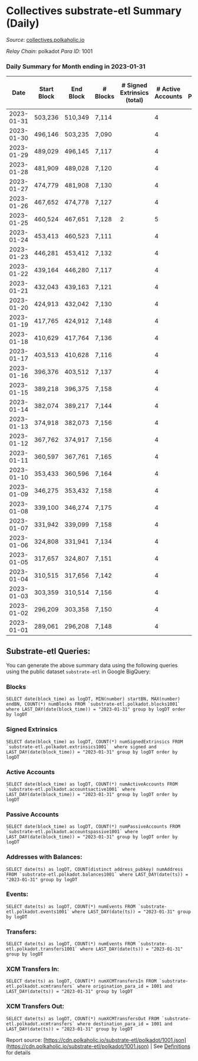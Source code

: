 # Collectives substrate-etl Summary (Daily)

_Source_: [collectives.polkaholic.io](https://collectives.polkaholic.io)

*Relay Chain*: polkadot
*Para ID*: 1001



### Daily Summary for Month ending in 2023-01-31


| Date | Start Block | End Block | # Blocks | # Signed Extrinsics (total) | # Active Accounts | # Passive | # New | # Addresses with Balances | # Events | # Transfers | # XCM Transfers In | # XCM Transfers Out | Issues | 
| ---- | ----------- | --------- | -------- | --------------------------- | ----------------- | --------- | ----- | ------------------------- | -------- | ----------- | ------------------ | ------------------- | ------ |
| 2023-01-31 | 503,236 | 510,349 | 7,114 |  | 4 |  |  | 18 | 14,232 |   |   |   |  |
| 2023-01-30 | 496,146 | 503,235 | 7,090 |  | 4 |  | 18 | 18 | 14,184 |   |   |   |  |
| 2023-01-29 | 489,029 | 496,145 | 7,117 |  | 4 |  |  | 18 | 14,238 |   |   |   |  |
| 2023-01-28 | 481,909 | 489,028 | 7,120 |  | 4 |  |  | 18 | 14,244 |   |   |   |  |
| 2023-01-27 | 474,779 | 481,908 | 7,130 |  | 4 |  |  | 18 | 14,264 |   |   |   |  |
| 2023-01-26 | 467,652 | 474,778 | 7,127 |  | 4 |  |  | 18 | 14,258 |   |   |   |  |
| 2023-01-25 | 460,524 | 467,651 | 7,128 | 2 | 5 |  |  | 18 | 14,262 |   |   |   |  |
| 2023-01-24 | 453,413 | 460,523 | 7,111 |  | 4 |  |  | 17 | 14,226 |   |   |   |  |
| 2023-01-23 | 446,281 | 453,412 | 7,132 |  | 4 |  |  | 17 | 14,268 |   |   |   |  |
| 2023-01-22 | 439,164 | 446,280 | 7,117 |  | 4 |  |  | 17 | 14,238 |   |   |   |  |
| 2023-01-21 | 432,043 | 439,163 | 7,121 |  | 4 |  |  | 17 | 14,245 |   |   |   |  |
| 2023-01-20 | 424,913 | 432,042 | 7,130 |  | 4 |  |  | 17 | 14,264 |   |   |   |  |
| 2023-01-19 | 417,765 | 424,912 | 7,148 |  | 4 |  |  | 17 | 14,300 |   |   |   |  |
| 2023-01-18 | 410,629 | 417,764 | 7,136 |  | 4 |  |  | 17 | 14,283 |   |   |   |  |
| 2023-01-17 | 403,513 | 410,628 | 7,116 |  | 4 |  |  | 17 | 14,236 |   |   |   |  |
| 2023-01-16 | 396,376 | 403,512 | 7,137 |  | 4 |  |  | 17 | 14,278 |   |   |   |  |
| 2023-01-15 | 389,218 | 396,375 | 7,158 |  | 4 |  |  | 17 | 14,320 |   |   |   |  |
| 2023-01-14 | 382,074 | 389,217 | 7,144 |  | 4 |  |  | 17 | 14,292 |   |   |   |  |
| 2023-01-13 | 374,918 | 382,073 | 7,156 |  | 4 |  |  | 17 | 14,320 |   |   |   |  |
| 2023-01-12 | 367,762 | 374,917 | 7,156 |  | 4 |  |  | 17 | 14,316 |   |   |   |  |
| 2023-01-11 | 360,597 | 367,761 | 7,165 |  | 4 |  |  | 17 | 14,334 |   |   |   |  |
| 2023-01-10 | 353,433 | 360,596 | 7,164 |  | 4 |  |  | 17 | 14,332 |   |   |   |  |
| 2023-01-09 | 346,275 | 353,432 | 7,158 |  | 4 |  |  | 17 | 14,320 |   |   |   |  |
| 2023-01-08 | 339,100 | 346,274 | 7,175 |  | 4 |  |  | 17 | 14,354 |   |   |   |  |
| 2023-01-07 | 331,942 | 339,099 | 7,158 |  | 4 |  |  | 17 | 14,320 |   |   |   |  |
| 2023-01-06 | 324,808 | 331,941 | 7,134 |  | 4 |  |  | 17 | 14,272 |   |   |   |  |
| 2023-01-05 | 317,657 | 324,807 | 7,151 |  | 4 |  |  | 17 | 14,306 |   |   |   |  |
| 2023-01-04 | 310,515 | 317,656 | 7,142 |  | 4 |  |  | 17 | 14,288 |   |   |   |  |
| 2023-01-03 | 303,359 | 310,514 | 7,156 |  | 4 |  |  | 17 | 14,316 |   |   |   |  |
| 2023-01-02 | 296,209 | 303,358 | 7,150 |  | 4 |  |  | 17 | 14,304 |   |   |   |  |
| 2023-01-01 | 289,061 | 296,208 | 7,148 |  | 4 |  |  | 17 | 14,300 |   |   |   |  |

## Substrate-etl Queries:
You can generate the above summary data using the following queries using the public dataset `substrate-etl` in Google BigQuery:


### Blocks
```
SELECT date(block_time) as logDT, MIN(number) startBN, MAX(number) endBN, COUNT(*) numBlocks FROM `substrate-etl.polkadot.blocks1001`  where LAST_DAY(date(block_time)) = "2023-01-31" group by logDT order by logDT
```


### Signed Extrinsics
```
SELECT date(block_time) as logDT, COUNT(*) numSignedExtrinsics FROM `substrate-etl.polkadot.extrinsics1001`  where signed and LAST_DAY(date(block_time)) = "2023-01-31" group by logDT order by logDT
```


### Active Accounts
```
SELECT date(block_time) as logDT, COUNT(*) numActiveAccounts FROM `substrate-etl.polkadot.accountsactive1001` where LAST_DAY(date(block_time)) = "2023-01-31" group by logDT order by logDT
```


### Passive Accounts
```
SELECT date(block_time) as logDT, COUNT(*) numPassiveAccounts FROM `substrate-etl.polkadot.accountspassive1001` where LAST_DAY(date(block_time)) = "2023-01-31" group by logDT order by logDT
```


### Addresses with Balances:
```
SELECT date(ts) as logDT, COUNT(distinct address_pubkey) numAddress FROM `substrate-etl.polkadot.balances1001` where LAST_DAY(date(ts)) = "2023-01-31" group by logDT
```


### Events:
```
SELECT date(ts) as logDT, COUNT(*) numEvents FROM `substrate-etl.polkadot.events1001` where LAST_DAY(date(ts)) = "2023-01-31" group by logDT
```


### Transfers:
```
SELECT date(ts) as logDT, COUNT(*) numEvents FROM `substrate-etl.polkadot.transfers1001` where LAST_DAY(date(ts)) = "2023-01-31" group by logDT
```


### XCM Transfers In:
```
SELECT date(ts) as logDT, COUNT(*) numXCMTransfersIn FROM `substrate-etl.polkadot.xcmtransfers` where origination_para_id = 1001 and LAST_DAY(date(ts)) = "2023-01-31" group by logDT
```


### XCM Transfers Out:
```
SELECT date(ts) as logDT, COUNT(*) numXCMTransfersOut FROM `substrate-etl.polkadot.xcmtransfers` where destination_para_id = 1001 and LAST_DAY(date(ts)) = "2023-01-31" group by logDT
```



Report source: [https://cdn.polkaholic.io/substrate-etl/polkadot/1001.json](https://cdn.polkaholic.io/substrate-etl/polkadot/1001.json) | See [Definitions](/DEFINITIONS.md) for details

